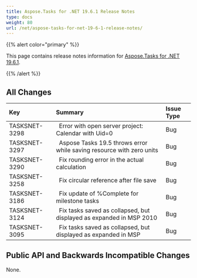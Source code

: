 ```yaml
---
title: Aspose.Tasks for .NET 19.6.1 Release Notes
type: docs
weight: 80
url: /net/aspose-tasks-for-net-19-6-1-release-notes/
---
```


{{% alert color="primary" %}} 

This page contains release notes information for [Aspose.Tasks for .NET 19.6.1](https://downloads.aspose.com/tasks/net/new-releases/aspose.tasks-for-.net-19.6.1/).

{{% /alert %}} 
## **All Changes**

|**Key**|**Summary**|**Issue Type**|
| :- | :- | :- |
|TASKSNET-3298 |` `Error with open server project: Calendar with Uid=0 |Bug |
|TASKSNET-3297 |` `Aspose Tasks 19.5 throws error while saving resource with zero units |Bug |
|TASKSNET-3290 |` `Fix rounding error in the actual calculation |Bug |
|TASKSNET-3258 |` `Fix circular reference after file save |Bug |
|TASKSNET-3186 |` `Fix update of %Complete for milestone tasks |Bug |
|TASKSNET-3124 |` `Fix tasks saved as collapsed, but displayed as expanded in MSP 2010 |Bug |
|TASKSNET-3095 |` `Fix tasks saved as collapsed, but displayed as expanded in MSP |Bug |

## **Public API and Backwards Incompatible Changes**
None.
